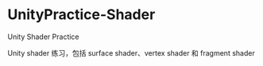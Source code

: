 # UnityPractice-Shader
Unity Shader Practice

Unity shader 练习，包括 surface shader、vertex shader 和 fragment shader
